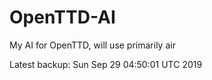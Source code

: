 # OpenTTD-AI
My AI for OpenTTD, will use primarily air

Latest backup: Sun Sep 29 04:50:01 UTC 2019
